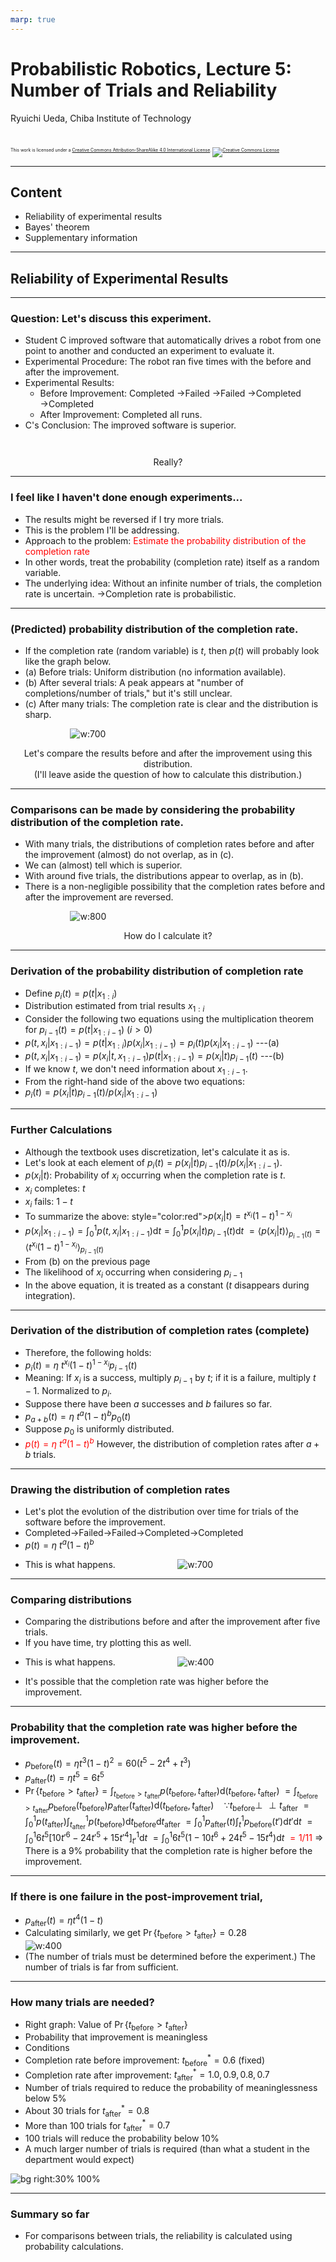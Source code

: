 ```yaml
---
marp: true
---
```


<!-- footer: Probabilistic Robotics, Lecture 5 -->

# Probabilistic Robotics, Lecture 5: Number of Trials and Reliability

Ryuichi Ueda, Chiba Institute of Technology

<br />

<p style="font-size:50%">
This work is licensed under a <a rel="license" href="http://creativecommons.org/licenses/by-sa/4.0/">Creative Commons Attribution-ShareAlike 4.0 International License</a>.
<a rel="license" href="http://creativecommons.org/licenses/by-sa/4.0/">
<img alt="Creative Commons License" style="border-width:0" src="https://i.creativecommons.org/l/by-sa/4.0/88x31.png" /></a>
</p>

---

<!-- paginate: true -->

## Content

- Reliability of experimental results
- Bayes' theorem
- Supplementary information

---

## Reliability of Experimental Results

---

### Question: Let's discuss this experiment.

- Student C improved software that automatically drives a robot from one point to another and conducted an experiment to evaluate it.
- Experimental Procedure: The robot ran five times with the before and after the improvement.
- Experimental Results:
    - Before Improvement: Completed $\rightarrow$Failed $\rightarrow$Failed $\rightarrow$Completed $\rightarrow$Completed
    - After Improvement: Completed all runs.
- C's Conclusion: The improved software is superior.

<center style="padding-top:2em">Really? </center>

---

### I feel like I haven't done enough experiments...

- The results might be reversed if I try more trials.
- This is the problem I'll be addressing.
- Approach to the problem: <span style="color:red">Estimate the probability distribution of the completion rate</span>
- In other words, treat the probability (completion rate) itself as a random variable.
- The underlying idea: Without an infinite number of trials, the completion rate is uncertain.
$\rightarrow$Completion rate is probabilistic.

---

### (Predicted) probability distribution of the completion rate.

- If the completion rate (random variable) is $t$, then $p(t)$ will probably look like the graph below.
- (a) Before trials: Uniform distribution (no information available).
- (b) After several trials: A peak appears at "number of completions/number of trials," but it's still unclear.
- (c) After many trials: The completion rate is clear and the distribution is sharp.

$\qquad\qquad\qquad$![w:700](./figs/prob_t.png)

<center>Let's compare the results before and after the improvement using this distribution.
<br /> (I'll leave aside the question of how to calculate this distribution.)</center>

---

### Comparisons can be made by considering the probability distribution of the completion rate.

- With many trials, the distributions of completion rates before and after the improvement (almost) do not overlap, as in (c).
- We can (almost) tell which is superior.
- With around five trials, the distributions appear to overlap, as in (b).
- There is a non-negligible possibility that the completion rates before and after the improvement are reversed.

$\qquad\qquad\qquad$![w:800](./figs/prob_t_compare.png)

<center>How do I calculate it? </center>

---

### Derivation of the probability distribution of completion rate

- Define $p_i(t) = p(t| x_{1:i})$
- Distribution estimated from trial results $x_{1:i}$
- Consider the following two equations using the multiplication theorem for $p_{i-1}(t) = p(t| x_{1:i-1}) \ (i>0)$
- $p(t, x_i | x_{1:i-1}) = p(t | x_{1:i})p(x_i | x_{1:i-1}) = p_i(t) p(x_i | x_{1:i-1})$ ---(a)
- $p(t, x_i | x_{1:i-1}) = p(x_i | t, x_{1:i-1})p(t | x_{1:i-1}) = p(x_i|t) p_{i-1}(t)$ ---(b)
- If we know $t$, we don't need information about $x_{1:i-1}$.
- From the right-hand side of the above two equations:
- $p_i(t) = p(x_i|t) p_{i-1}(t)/ p(x_i | x_{1:i-1})$

---

### Further Calculations

- Although the textbook uses discretization, let's calculate it as is.
- Let's look at each element of $p_i(t) = p(x_i|t) p_{i-1}(t)/ p(x_i | x_{1:i-1})$.
- $p(x_i|t)$: Probability of $x_i$ occurring when the completion rate is $t$.
- $x_i$ completes: $t$
- $x_i$ fails: $1-t$
- To summarize the above: style="color:red">$p(x_i|t) = t^{x_i}(1-t)^{1-x_i}$</span>
- $p(x_i | x_{1:i-1}) = \int_{0}^1 p(t, x_i| x_{1:i-1}) \text{d}t = \int_{0}^1 p(x_i|t)p_{i-1}(t) \text{d}t$
$=\langle p(x_i|t) \rangle_{p_{i-1}(t)}=\langle t^{x_i}(1-t)^{1-x_i} \rangle_{p_{i-1}(t)}$
- From (b) on the previous page
- The likelihood of $x_i$ occurring when considering $p_{i-1}$
- In the above equation, it is treated as a constant ($t$ disappears during integration).

---

### Derivation of the distribution of completion rates (complete)

- Therefore, the following holds:
- $p_i(t) = \eta \ t^{x_i}(1-t)^{1-x_i} p_{i-1}(t)$
- Meaning: If $x_i$ is a success, multiply $p_{i-1}$ by $t$; if it is a failure, multiply $t-1$.
Normalized to $p_i$.
- Suppose there have been $a$ successes and $b$ failures so far.
- $p_{a+b}(t) = \eta \ t^a (1-t)^b p_0(t)$
- Suppose $p_0$ is uniformly distributed.
- <span style="color:red">$p(t) = \eta \ t^a (1-t)^b$</span> However, the distribution of completion rates after $a+b$ trials.

---

### Drawing the distribution of completion rates

- Let's plot the evolution of the distribution over time for trials of the software before the improvement.
- Completed$\rightarrow$Failed$\rightarrow$Failed$\rightarrow$Completed$\rightarrow$Completed
- $p(t) = \eta \ t^a (1-t)^b$
* This is what happens.
$\qquad\qquad\qquad$![w:700](./figs/post_prob.png)

---

### Comparing distributions

- Comparing the distributions before and after the improvement after five trials.
- If you have time, try plotting this as well.
* This is what happens.
$\qquad\qquad\qquad$![w:400](./figs/prob_comp.png)
- It's possible that the completion rate was higher before the improvement.

---

### Probability that the completion rate was higher before the improvement.

- $p_\text{before}(t) = \eta t^3(1-t)^2 = 60 (t^5 -2 t^4 + t^3)$
- $p_\text{after}(t) = \eta t^5 = 6t^5$
- $\Pr\{ t_\text{before} > t_\text{after} \} = \int_{t_\text{before} > t_\text{after}} p(t_\text{before}, t_\text{after})\text{d}(t_\text{before},t_\text{after})$
$= \int_{t_\text{before} > t_\text{after}} p_\text{before}(t_\text{before})p_\text{after}(t_\text{after})\text{d}(t_\text{before}, t_\text{after})\quad \because t_\text{before} \perp\!\!\!\!\perp t_\text{after}$
$= \int_0^1 p(t_\text{after})\int_{t_\text{after}}^1 p(t_\text{before})\text{d}t_\text{before}\text{d}t_\text{after}$
$= \int_0^1 p_\text{after}(t)\int_{t}^1 p_\text{before}(t')\text{d}t'\text{d}t$
$= \int_0^1 6t^5 [ 10t'^6 -24t'^5 + 15t'^4 ]_{t'}^1 \text{d}t$
$= \int_0^1 6t^5 (1 - 10 t^6 + 24 t^5 - 15t^4)\text{d}t$
<span style="color:red">$= 1/11$</span>
$\Longrightarrow$ There is a 9% probability that the completion rate is higher before the improvement.

---

### If there is one failure in the post-improvement trial,

- $p_\text{after}(t) = \eta t^4(1-t)$
- Calculating similarly, we get $\Pr\{ t_\text{before} > t_\text{after} \} = 0.28$
$\qquad\qquad\qquad$![w:400](./figs/prob_comp2.png)
- (The number of trials must be determined before the experiment.) The number of trials is far from sufficient.

---

### How many trials are needed?

- Right graph: Value of $\Pr\{ t_\text{before} > t_\text{after} \}$
- Probability that improvement is meaningless
- Conditions
- Completion rate before improvement: $t^*_\text{before} = 0.6$ (fixed)
- Completion rate after improvement: $t^*_\text{after} = 1.0, 0.9, 0.8, 0.7$
- Number of trials required to reduce the probability of meaninglessness below 5%
- About 30 trials for $t^*_\text{after} = 0.8$
- More than 100 trials for $t^*_\text{after} = 0.7$
- 100 trials will reduce the probability below 10%
- A much larger number of trials is required (than what a student in the department would expect)

![bg right:30% 100%](./figs/false_prob_reduction.png)

---

### Summary so far

- For comparisons between trials, the reliability is calculated using probability calculations.
